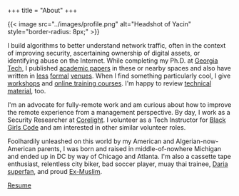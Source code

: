 +++
title = "About"
+++

{{< image src="../images/profile.png" alt="Headshot of Yacin" style="border-radius: 8px;" >}}

I build algorithms to better understand network traffic, often in the context
of improving security, ascertaining ownership of digital assets, or identifying
abuse on the Internet. While completing my Ph.D. at [Georgia
Tech](https://www.cc.gatech.edu/), I published [academic
papers](https://scholar.google.com/citations?user=WLiTyjsAAAAJ) in these or
nearby spaces and also have written in [less](../posts)
[formal](https://corelight.blog/author/yacin-nadji/)
[venues](https://iisp.gatech.edu/cybersecurity-news-commentary-january-2017).
When I find something particularly cool, I give
[workshops](https://forum.defcon.org/node/228551) and [online training
courses](https://learning.oreilly.com/live-training/courses/hands-on-adversarial-machine-learning/0636920285342/).
I'm happy to review [technical
material](https://learning.oreilly.com/library/view/strengthening-deep-neural/9781492044949/),
too.

I'm an advocate for fully-remote work and am curious about how to improve the
remote experience from a management perspective. By day, I work as a Security
Researcher at [Corelight](https://corelight.com/). I volunteer as a Tech
Instructor for [Black Girls Code](http://www.blackgirlscode.com/) and am
interested in other similar volunteer roles.

Foolhardily unleashed on this world by my American and Algerian-now-American
parents, I was born and raised in middle-of-nowhere Michigan and ended up in DC
by way of Chicago and Atlanta. I'm also a cassette tape enthusiast, relentless
city biker, bad soccer player, muay thai trainee, [Daria
superfan](https://www.instagram.com/dariascreens/), and proud
[Ex-Muslim](https://exmuslims.org/ex-muslims-of-north-america-debuts-billboards-in-atlanta-chicago-houston/).

[Resume](https://yacin.nadji.us/docs/resume.pdf)
